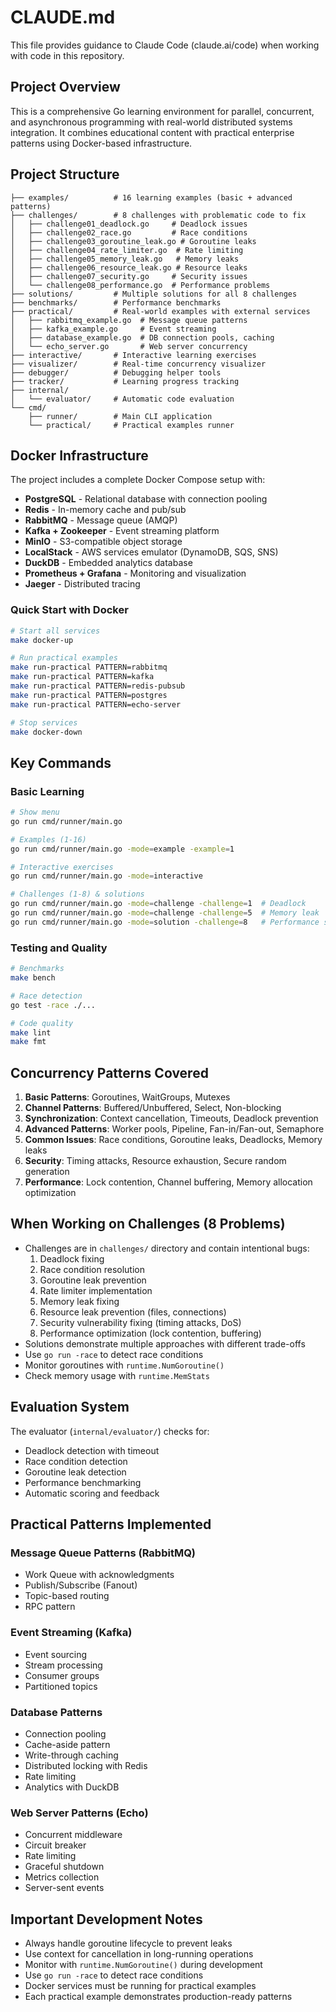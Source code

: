 # CLAUDE.md

This file provides guidance to Claude Code (claude.ai/code) when working with code in this repository.

## Project Overview
This is a comprehensive Go learning environment for parallel, concurrent, and asynchronous programming with real-world distributed systems integration. It combines educational content with practical enterprise patterns using Docker-based infrastructure.

## Project Structure
```
├── examples/          # 16 learning examples (basic + advanced patterns)
├── challenges/        # 8 challenges with problematic code to fix
│   ├── challenge01_deadlock.go     # Deadlock issues
│   ├── challenge02_race.go         # Race conditions
│   ├── challenge03_goroutine_leak.go # Goroutine leaks
│   ├── challenge04_rate_limiter.go  # Rate limiting
│   ├── challenge05_memory_leak.go   # Memory leaks
│   ├── challenge06_resource_leak.go # Resource leaks
│   ├── challenge07_security.go     # Security issues
│   └── challenge08_performance.go  # Performance problems
├── solutions/         # Multiple solutions for all 8 challenges
├── benchmarks/        # Performance benchmarks
├── practical/         # Real-world examples with external services
│   ├── rabbitmq_example.go  # Message queue patterns
│   ├── kafka_example.go     # Event streaming
│   ├── database_example.go  # DB connection pools, caching
│   └── echo_server.go       # Web server concurrency
├── interactive/       # Interactive learning exercises
├── visualizer/        # Real-time concurrency visualizer
├── debugger/          # Debugging helper tools
├── tracker/           # Learning progress tracking
├── internal/
│   └── evaluator/     # Automatic code evaluation
└── cmd/
    ├── runner/        # Main CLI application
    └── practical/     # Practical examples runner
```

## Docker Infrastructure
The project includes a complete Docker Compose setup with:
- **PostgreSQL** - Relational database with connection pooling
- **Redis** - In-memory cache and pub/sub
- **RabbitMQ** - Message queue (AMQP)
- **Kafka + Zookeeper** - Event streaming platform
- **MinIO** - S3-compatible object storage
- **LocalStack** - AWS services emulator (DynamoDB, SQS, SNS)
- **DuckDB** - Embedded analytics database
- **Prometheus + Grafana** - Monitoring and visualization
- **Jaeger** - Distributed tracing

### Quick Start with Docker
```bash
# Start all services
make docker-up

# Run practical examples
make run-practical PATTERN=rabbitmq
make run-practical PATTERN=kafka
make run-practical PATTERN=redis-pubsub
make run-practical PATTERN=postgres
make run-practical PATTERN=echo-server

# Stop services
make docker-down
```

## Key Commands

### Basic Learning
```bash
# Show menu
go run cmd/runner/main.go

# Examples (1-16)
go run cmd/runner/main.go -mode=example -example=1

# Interactive exercises
go run cmd/runner/main.go -mode=interactive

# Challenges (1-8) & solutions
go run cmd/runner/main.go -mode=challenge -challenge=1  # Deadlock
go run cmd/runner/main.go -mode=challenge -challenge=5  # Memory leak
go run cmd/runner/main.go -mode=solution -challenge=8   # Performance solution
```

### Testing and Quality
```bash
# Benchmarks
make bench

# Race detection
go test -race ./...

# Code quality
make lint
make fmt
```

## Concurrency Patterns Covered
1. **Basic Patterns**: Goroutines, WaitGroups, Mutexes
2. **Channel Patterns**: Buffered/Unbuffered, Select, Non-blocking
3. **Synchronization**: Context cancellation, Timeouts, Deadlock prevention
4. **Advanced Patterns**: Worker pools, Pipeline, Fan-in/Fan-out, Semaphore
5. **Common Issues**: Race conditions, Goroutine leaks, Deadlocks, Memory leaks
6. **Security**: Timing attacks, Resource exhaustion, Secure random generation
7. **Performance**: Lock contention, Channel buffering, Memory allocation optimization

## When Working on Challenges (8 Problems)
- Challenges are in `challenges/` directory and contain intentional bugs:
  1. Deadlock fixing
  2. Race condition resolution
  3. Goroutine leak prevention
  4. Rate limiter implementation
  5. Memory leak fixing
  6. Resource leak prevention (files, connections)
  7. Security vulnerability fixing (timing attacks, DoS)
  8. Performance optimization (lock contention, buffering)
- Solutions demonstrate multiple approaches with different trade-offs
- Use `go run -race` to detect race conditions
- Monitor goroutines with `runtime.NumGoroutine()`
- Check memory usage with `runtime.MemStats`

## Evaluation System
The evaluator (`internal/evaluator/`) checks for:
- Deadlock detection with timeout
- Race condition detection
- Goroutine leak detection
- Performance benchmarking
- Automatic scoring and feedback

## Practical Patterns Implemented

### Message Queue Patterns (RabbitMQ)
- Work Queue with acknowledgments
- Publish/Subscribe (Fanout)
- Topic-based routing
- RPC pattern

### Event Streaming (Kafka)
- Event sourcing
- Stream processing
- Consumer groups
- Partitioned topics

### Database Patterns
- Connection pooling
- Cache-aside pattern
- Write-through caching
- Distributed locking with Redis
- Rate limiting
- Analytics with DuckDB

### Web Server Patterns (Echo)
- Concurrent middleware
- Circuit breaker
- Rate limiting
- Graceful shutdown
- Metrics collection
- Server-sent events

## Important Development Notes
- Always handle goroutine lifecycle to prevent leaks
- Use context for cancellation in long-running operations
- Monitor with `runtime.NumGoroutine()` during development
- Use `go run -race` to detect race conditions
- Docker services must be running for practical examples
- Each practical example demonstrates production-ready patterns